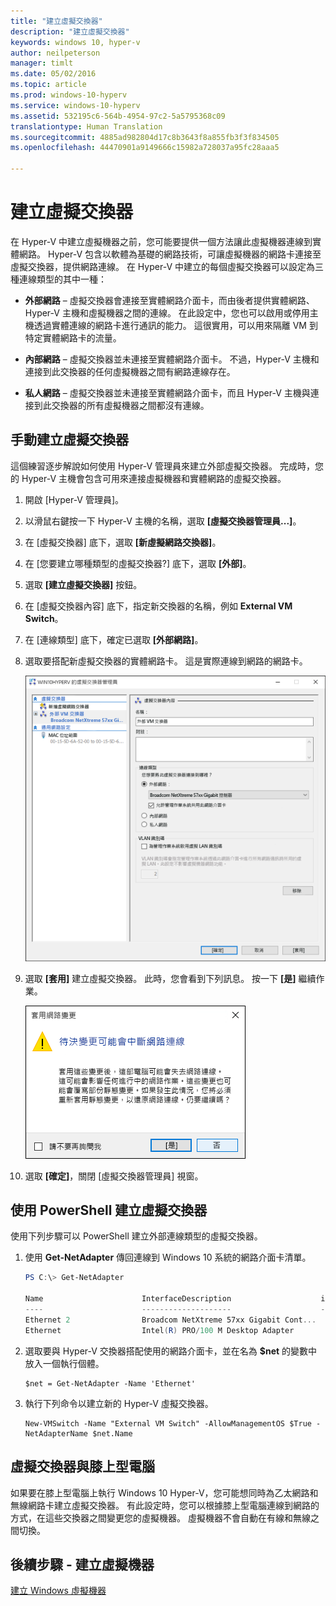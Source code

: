```yaml
---
title: "建立虛擬交換器"
description: "建立虛擬交換器"
keywords: windows 10, hyper-v
author: neilpeterson
manager: timlt
ms.date: 05/02/2016
ms.topic: article
ms.prod: windows-10-hyperv
ms.service: windows-10-hyperv
ms.assetid: 532195c6-564b-4954-97c2-5a5795368c09
translationtype: Human Translation
ms.sourcegitcommit: 4885ad982804d17c8b3643f8a855fb3f3f834505
ms.openlocfilehash: 44470901a9149666c15982a728037a95fc28aaa5

---
```


# 建立虛擬交換器 

在 Hyper-V 中建立虛擬機器之前，您可能要提供一個方法讓此虛擬機器連線到實體網路。 Hyper-V 包含以軟體為基礎的網路技術，可讓虛擬機器的網路卡連接至虛擬交換器，提供網路連線。 在 Hyper-V 中建立的每個虛擬交換器可以設定為三種連線類型的其中一種：

- **外部網路** – 虛擬交換器會連接至實體網路介面卡，而由後者提供實體網路、Hyper-V 主機和虛擬機器之間的連線。 在此設定中，您也可以啟用或停用主機透過實體連線的網路卡進行通訊的能力。 這很實用，可以用來隔離 VM 到特定實體網路卡的流量。

- **內部網路** – 虛擬交換器並未連接至實體網路介面卡。 不過，Hyper-V 主機和連接到此交換器的任何虛擬機器之間有網路連線存在。

- **私人網路** – 虛擬交換器並未連接至實體網路介面卡，而且 Hyper-V 主機與連接到此交換器的所有虛擬機器之間都沒有連線。

## 手動建立虛擬交換器

這個練習逐步解說如何使用 Hyper-V 管理員來建立外部虛擬交換器。 完成時，您的 Hyper-V 主機會包含可用來連接虛擬機器和實體網路的虛擬交換器。 

1. 開啟 [Hyper-V 管理員]。

2. 以滑鼠右鍵按一下 Hyper-V 主機的名稱，選取 **[虛擬交換器管理員...]**。

3. 在 [虛擬交換器] 底下，選取 **[新虛擬網路交換器]**。

4. 在 [您要建立哪種類型的虛擬交換器?] 底下，選取 **[外部]**。

5. 選取 **[建立虛擬交換器]** 按鈕。

6. 在 [虛擬交換器內容] 底下，指定新交換器的名稱，例如 **External VM Switch**。

7. 在 [連線類型] 底下，確定已選取 **[外部網路]**。

8. 選取要搭配新虛擬交換器的實體網路卡。 這是實際連線到網路的網路卡。  

    ![](media/newSwitch_upd.png)

9. 選取 **[套用]** 建立虛擬交換器。 此時，您會看到下列訊息。 按一下 **[是]** 繼續作業。

    ![](media/pen_changes_upd.png)  

10. 選取 **[確定]**，關閉 [虛擬交換器管理員] 視窗。

## 使用 PowerShell 建立虛擬交換器

使用下列步驟可以 PowerShell 建立外部連線類型的虛擬交換器。 

1. 使用 **Get-NetAdapter** 傳回連線到 Windows 10 系統的網路介面卡清單。

    ```powershell
    PS C:\> Get-NetAdapter

    Name                      InterfaceDescription                    ifIndex Status       MacAddress             LinkSpeed
    ----                      --------------------                    ------- ------       ----------             ---------
    Ethernet 2                Broadcom NetXtreme 57xx Gigabit Cont...       5 Up           BC-30-5B-A8-C1-7F         1 Gbps
    Ethernet                  Intel(R) PRO/100 M Desktop Adapter            3 Up           00-0E-0C-A8-DC-31        10 Mbps  
    ```

2. 選取要與 Hyper-V 交換器搭配使用的網路介面卡，並在名為 **$net** 的變數中放入一個執行個體。

    ```
    $net = Get-NetAdapter -Name 'Ethernet'
    ```

3. 執行下列命令以建立新的 Hyper-V 虛擬交換器。

    ```
    New-VMSwitch -Name "External VM Switch" -AllowManagementOS $True -NetAdapterName $net.Name
    ```

## 虛擬交換器與膝上型電腦

如果要在膝上型電腦上執行 Windows 10 Hyper-V，您可能想同時為乙太網路和無線網路卡建立虛擬交換器。 有此設定時，您可以根據膝上型電腦連線到網路的方式，在這些交換器之間變更您的虛擬機器。 虛擬機器不會自動在有線和無線之間切換。

## 後續步驟 - 建立虛擬機器
[建立 Windows 虛擬機器](walkthrough_create_vm.md)



<!--HONumber=Jun16_HO4-->


